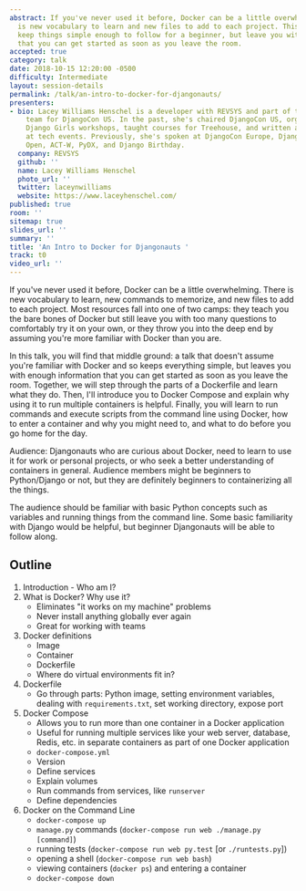 ```yaml
---
abstract: If you've never used it before, Docker can be a little overwhelming. There
  is new vocabulary to learn and new files to add to each project. This talk will
  keep things simple enough to follow for a beginner, but leave you with enough information
  that you can get started as soon as you leave the room.
accepted: true
category: talk
date: 2018-10-15 12:20:00 -0500
difficulty: Intermediate
layout: session-details
permalink: /talk/an-intro-to-docker-for-djangonauts/
presenters:
- bio: Lacey Williams Henschel is a developer with REVSYS and part of the organizing
    team for DjangoCon US. In the past, she's chaired DjangoCon US, organized several
    Django Girls workshops, taught courses for Treehouse, and written about accessibility
    at tech events. Previously, she's spoken at DjangoCon Europe, DjangoCon US, Postgres
    Open, ACT-W, PyDX, and Django Birthday.
  company: REVSYS
  github: ''
  name: Lacey Williams Henschel
  photo_url: ''
  twitter: laceynwilliams
  website: https://www.laceyhenschel.com/
published: true
room: ''
sitemap: true
slides_url: ''
summary: ''
title: 'An Intro to Docker for Djangonauts '
track: t0
video_url: ''
---
```


If you've never used it before, Docker can be a little overwhelming. There is new vocabulary to learn, new commands to memorize, and new files to add to each project. Most resources fall into one of two camps: they teach you the bare bones of Docker but still leave you with too many questions to comfortably try it on your own, or they throw you into the deep end by assuming you're more familiar with Docker than you are.

In this talk, you will find that middle ground: a talk that doesn't assume you're familiar with Docker and so keeps everything simple, but leaves you with enough information that you can get started as soon as you leave the room. Together, we will step through the parts of a Dockerfile and learn what they do. Then, I'll introduce you to Docker Compose and explain why using it to run multiple containers is helpful. Finally, you will learn to run commands and execute scripts from the command line using Docker, how to enter a container and why you might need to, and what to do before you go home for the day.

Audience: Djangonauts who are curious about Docker, need to learn to use it for work or personal projects, or who seek a better understanding of containers in general. Audience members might be beginners to Python/Django or not, but they are definitely beginners to containerizing all the things.

The audience should be familiar with basic Python concepts such as variables and running things from the command line. Some basic familiarity with Django would be helpful, but beginner Djangonauts will be able to follow along.


## Outline

1. Introduction - Who am I?
2. What is Docker? Why use it?
    - Eliminates "it works on my machine" problems
    - Never install anything globally ever again
    - Great for working with teams
3. Docker definitions
    - Image
    - Container
    - Dockerfile
    - Where do virtual environments fit in?
4. Dockerfile
    - Go through parts: Python image, setting environment variables, dealing with `requirements.txt`, set working directory, expose port
5. Docker Compose
    - Allows you to run more than one container in a Docker application
    - Useful for running multiple services like your web server, database, Redis, etc. in separate containers as part of one Docker application
   - `docker-compose.yml`
    - Version
    - Define services
    - Explain volumes
    - Run commands from services, like `runserver`
    - Define dependencies
6. Docker on the Command Line
    - `docker-compose up`
    - `manage.py` commands (`docker-compose run web ./manage.py [command]`)
    - running tests (`docker-compose run web py.test` [or `./runtests.py`])
    - opening a shell (`docker-compose run web bash`)
    - viewing containers (`docker ps`) and entering a container
    - `docker-compose down`